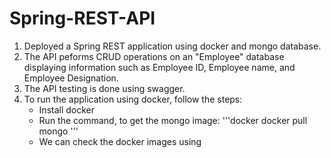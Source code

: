 # Spring-REST-API
1. Deployed a Spring REST application using docker and mongo database.
2. The API peforms CRUD operations on an "Employee" database displaying information such as Employee ID, Employee name, and Employee Designation.
3. The API testing is done using swagger.
4. To run the application using docker, follow the steps:
   - Install docker
   - Run the command, to get the mongo image: 
   '''docker
   docker pull mongo
   '''
   - We can check the docker images using 
